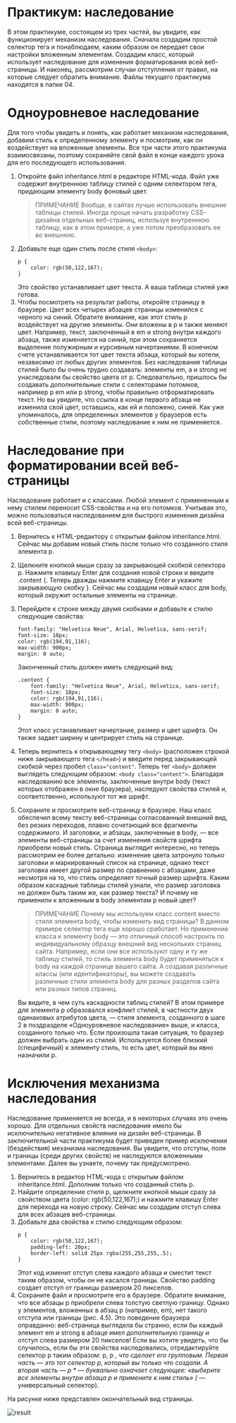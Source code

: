 # Практикум: наследование
В этом практикуме, состоящем из трех частей, вы увидите, как функционирует механизм наследования. Сначала создадим простой селектор тега и понаблюдаем, каким образом он передает свои настройки вложенным элементам. Создадим класс, который использует наследование для изменения форматирования всей веб-страницы. И наконец, рассмотрим случаи отступления от правил, на которые следует обратить внимание.
Файлы текущего практикума находятся в папке 04.
# Одноуровневое наследование
Для того чтобы увидеть и понять, как работает механизм наследования, добавим
стиль к определенному элементу и посмотрим, как он воздействует на вложенные
элементы. Все три части этого практикума взаимосвязаны, поэтому сохраняйте
свой файл в конце каждого урока для его последующего использования.
1. Откройте файл inheritance.html в редакторе HTML-кода.
Файл уже содержит внутреннюю таблицу стилей с одним селектором тега, придающим элементу body фоновый цвет.
    >ПРИМЕЧАНИЕ
    Вообще, в сайтах лучше использовать внешние таблицы стилей.
    Иногда проще начать разработку CSS-дизайна отдельных веб-страниц, используя внутреннюю таблицу, как в этом примере, а уже потом преобразовать ее во внешнюю.
2. Добавьте еще один стиль после стиля `<body>`:
    ```
    p {
        color: rgb(50,122,167);
    }
    ```
    Это свойство устанавливает цвет текста. А ваша таблица стилей уже готова.
3. Чтобы посмотреть на результат работы, откройте страницу в браузере.
Цвет всех четырех абзацев страницы изменился с черного на синий.
Обратите внимание, как этот стиль p воздействует на другие элементы. Они
вложены в p и также меняют цвет. Например, текст, заключенный в em и strong
внутри каждого абзаца, также изменяется на синий, при этом сохраняется выделение полужирным и курсивным начертаниями. В конечном счете устанавливается тот цвет текста абзаца, который вы хотели, независимо от любых других элементов.
Без наследования таблицы стилей было бы очень трудно создавать: элементы
em, a и strong не унаследовали бы свойство цвета от p. Следовательно, пришлось
бы создавать дополнительные стили с селекторами потомков, например p em или
p strong, чтобы правильно отформатировать текст.
Но вы увидите, что ссылка в конце первого абзаца не изменила свой цвет, оставшись,
как ей и положено, синей. Как уже упоминалось, для определенных элементов
у браузеров есть собственные стили, поэтому наследование к ним не применяется.
# Наследование при форматировании всей веб-страницы
Наследование работает и с классами. Любой элемент с примененным к нему стилем переносит CSS-свойства и на его потомков. Учитывая это, можно пользоваться наследованием для быстрого изменения дизайна всей веб-страницы.
1. Вернитесь к HTML-редактору с открытым файлом inheritance.html.
Сейчас мы добавим новый стиль после только что созданного стиля элемента p.
2. Щелкните кнопкой мыши сразу за закрывающей скобкой селектора p. Нажмите клавишу Enter для создания новой строки и введите .content {. Теперь дважды нажмите клавишу Enter и укажите закрывающую скобку }.
Сейчас мы создадим новый класс для body, который окружит остальные элементы на странице.
3. Перейдите к строке между двумя скобками и добавьте к стилю следующие свойства:
    ```
    font-family: "Helvetica Neue", Arial, Helvetica, sans-serif;
    font-size: 18px;
    color: rgb(194,91,116);
    max-width: 900px;
    margin: 0 auto;
    ```
    Законченный стиль должен иметь следующий вид:
    ```
    .content {
        font-family: "Helvetica Neue", Arial, Helvetica, sans-serif;
        font-size: 18px;
        color: rgb(194,91,116);
        max-width: 900px;
        margin: 0 auto;
    }
    ```
    Этот класс устанавливает начертание, размер и цвет шрифта. Он также задает
    ширину и центрирует стиль на странице.
4. Теперь вернитесь к открывающему тегу `<body>` (расположен строкой ниже закрывающего тега `</head>`) и введите перед закрывающей скобкой через пробел
`class="content"`. Теперь тег `<body>` должен выглядеть следующим образом: `<body class="content">`.
Благодаря наследованию все элементы, заключенные внутри body (текст которых отображен в окне браузера), наследуют свойства стилей и, соответственно, используют тот же шрифт.
5. Сохраните и просмотрите веб-страницу в браузере.
Наш класс обеспечил всему тексту веб-страницы согласованный внешний вид, без резких переходов, плавно сочетающий все фрагменты содержимого. И заголовки, и абзацы, заключенные в body, — все элементы веб-страницы за счет изменения свойств шрифта приобрели новый стиль.
Страница выглядит интересно, но теперь рассмотрим ее более детально: изменение цвета затронуло только заголовки и маркированный список на странице, однако текст заголовка имеет другой размер по сравнению с абзацами, даже несмотря на то, что стиль определяет точный размер шрифта. Каким образом каскадные таблицы
стилей узнали, что размер заголовка не должен быть таким же, как размер текста?
И почему не применили к вложенным в body элементам p новый цвет?
    >ПРИМЕЧАНИЕ
    Почему мы используем класс content вместо стиля элемента body, чтобы изменить вид страницы?
    В данном примере селектор тега еще хорошо сработает. Но применение класса к элементу body —
    это отличный способ настроить по индивидуальному образцу внешний вид нескольких страниц
    сайта. Например, если они все используют одну и ту же таблицу стилей, то стиль элемента body
    будет применяться к body на каждой странице вашего сайта. А создавая различные классы (или
    идентификаторы), вы можете создавать различные стили элемента body для разных разделов сайта
    или разных типов страниц.
    
    Вы видите, в чем суть каскадности таблиц стилей? В этом примере для элемента p образовался конфликт стилей, 
    в частности двух одинаковых атрибутов цвета, — стиля элемента, созданного в шаге 2 в поздразделе «Одноуровневое наследование» выше, и класса, созданного только что. 
    Если произошла такая ситуация,
    то браузер должен выбрать один из стилей. Используется более близкий (специфичный) к элементу стиль, то есть цвет, который вы явно назначили p. 
# Исключения механизма наследования
Наследование применяется не всегда, и в некоторых случаях это очень хорошо.
Для отдельных свойств наследование имело бы исключительно негативное влияние на дизайн веб-страницы. В заключительной части практикума будет приведен пример исключения (бездействия) механизма наследования. Вы увидите, что отступы, поля и границы (среди других свойств) не наследуются вложенными элементами. Далее вы узнаете, почему так предусмотрено.
1. Вернитесь в редактор HTML-кода с открытым файлом inheritance.html.
Дополним только что созданный стиль p.
2. Найдите определение стиля p, щелкните кнопкой мыши сразу за свойством цвета
(color: rgb(50,122,167);) и нажмите клавишу Enter для перехода на новую строку.
Сейчас мы создадим отступ слева для всех абзацев веб-страницы.
3. Добавьте два свойства к стилю следующим образом:
    ```
    p {
        color: rgb(50,122,167);
        padding-left: 20px;
        border-left: solid 25px rgba(255,255,255,.5);
    }
    ```
    Этот код изменит отступ слева каждого абзаца и сместит текст таким образом,
    чтобы он не касался границы. Свойство padding создает отступ от границы размером 20 пикселов.
4. Сохраните файл и просмотрите его в браузере.
Обратите внимание, что все абзацы p приобрели слева толстую светлую границу. Однако у элементов, вложенных в абзац p (например, em), нет такого отступа
или границы (рис. 4.5). Это поведение браузера оправданно: веб-страница выглядела бы странно, если бы каждый элемент em и strong в абзаце имел дополнительную границу и отступ слева размером 20 пикселов!
Если вы хотите увидеть, что бы случилось, если бы эти свойства наследовались,
отредактируйте селектор p таким образом: p, p *, что сделает его групповым.
Первая часть — это тот селектор p, который вы только что создали. А вторая
часть — p * — буквально означает следующее: «выберите все элементы внутри
абзаца p и примените к ним стиль» (* — универсальный селектор).

На рисунке ниже представлен окончательный вид страницы.

![result](https://github.com/julia9961/css-lessons/blob/master/04/result.png)

